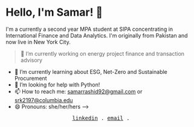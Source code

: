 # Hello, I'm Samar! 👋
I'm a currently a second year MPA student at SIPA concentrating in International Finance and Data Analytics. I'm originally from Pakistan and now live in New York City.

> 🔭 I’m currently working on energy project finance and transaction advisory
- 🌱 I’m currently learning about ESG, Net-Zero and Sustainable Procurement
- 🤔 I’m looking for help with Python!
- 📫 How to reach me: samarrashid92@gmail.com or srk2197@columbia.edu
- 😄 Pronouns: she/her/hers
-->

<p align="center">
  <!-- Monospace Font -->
  <samp>
    <a href="[https://www.linkedin.com/in/laptudirm/](https://www.linkedin.com/in/samar-khan-4a0178166)">linkedin</a> .
    <a href="./samarrashid92@gmail.com">email</a> .
  </samp>
</p>
